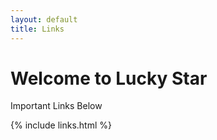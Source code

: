```yaml
---
layout: default
title: Links
---
```


<h1>Welcome to Lucky Star</h1>
<p>Important Links Below</p>

{% include links.html %}
